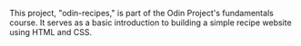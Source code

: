 This project, "odin-recipes," is part of the Odin Project's fundamentals course. It serves as a basic introduction to building a simple recipe website using HTML and CSS.